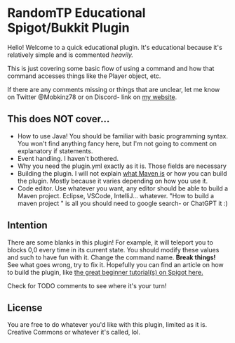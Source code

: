# RandomTP Educational Spigot/Bukkit Plugin

Hello! Welcome to a quick educational plugin. It's educational because it's relatively simple and is commented _heavily._

This is just covering some basic flow of using a command and how that command accesses things like the Player object, etc.

If there are any comments missing or things that are unclear, let me know on Twitter @Mobkinz78 or on Discord- link on [my website](http://www.markobacon.com/).

## This does NOT cover...

- How to use Java! You should be familiar with basic programming syntax. You won't find anything fancy here, but I'm not going to comment on explanatory if statements.
- Event handling. I haven't bothered.
- Why you need the plugin.yml exactly as it is. Those fields are necessary
- Building the plugin. I will not explain [what Maven is](https://maven.apache.org/) or how you can build the plugin. Mostly because it varies depending on how you use it.
- Code editor. Use whatever you want, any editor should be able to build a Maven project. Eclipse, VSCode, IntelliJ... whatever. "How to build a maven project <editor name>" is all you should need to google search- or ChatGPT it :)

## Intention

There are some blanks in this plugin! For example, it will teleport you to blocks 0,0 every time in its current state. You should modify these values and such to have fun with it. Change the command name. **Break things!** See what goes wrong, try to fix it. Hopefully you can find an article on how to build the plugin, like [the great beginner tutorial(s) on Spigot here.](https://www.spigotmc.org/wiki/spigot-plugin-development/)

Check for TODO comments to see where it's your turn!

## License

You are free to do whatever you'd like with this plugin, limited as it is. Creative Commons or whatever it's called, lol.